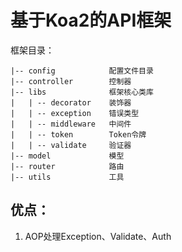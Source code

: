 基于Koa2的API框架
====================

框架目录：
~~~
|-- config            配置文件目录
|-- controller        控制器
|-- libs              框架核心类库
|   | -- decorator    装饰器
|   | -- exception    错误类型
|   | -- middleware   中间件
|   | -- token        Token令牌
|   | -- validate     验证器
|-- model             模型
|-- router            路由
|-- utils             工具  
~~~

## 优点：
1. AOP处理Exception、Validate、Auth
